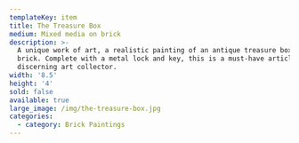 ```yaml
---
templateKey: item
title: The Treasure Box
medium: Mixed media on brick
description: >-
  A unique work of art, a realistic painting of an antique treasure box on a
  brick. Complete with a metal lock and key, this is a must-have article for the
  discerning art collector.
width: '8.5'
height: '4'
sold: false
available: true
large_image: /img/the-treasure-box.jpg
categories:
  - category: Brick Paintings
---
```


